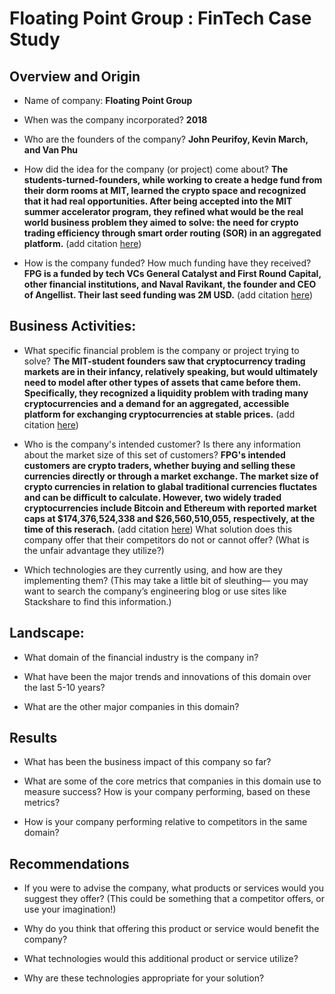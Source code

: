 # Floating Point Group : FinTech Case Study

## Overview and Origin

* Name of company: **Floating Point Group**

* When was the company incorporated? **2018**

* Who are the founders of the company? **John Peurifoy, Kevin March, and Van Phu**

* How did the idea for the company (or project) come about? 
**The students-turned-founders, while working to create a hedge fund from their dorm rooms at MIT, learned the crypto space and recognized that it had real opportunities. After being accepted into the MIT summer accelerator program, they refined what would be the real world business problem they aimed to solve: the need for crypto trading efficiency through smart order routing (SOR) in an aggregated platform.** (add citation [here](https://venturefizz.com/stories/nyc/floating-point-group-profile))

* How is the company funded? How much funding have they received?  
**FPG is a funded by tech VCs General Catalyst and First Round Capital, other financial institutions, and Naval Ravikant, the founder and CEO of Angellist.  Their last seed funding was 2M USD.** (add citation [here](https://floating-point-group.breezy.hr/?))


## Business Activities:

* What specific financial problem is the company or project trying to solve?
**The MIT-student founders saw that cryptocurrency trading markets are in their infancy, relatively speaking, but would ultimately need to model after other types of assets that came before them.  Specifically, they recognized a liquidity problem with trading many cryptocurrencies and a demand for an aggregated, accessible platform for exchanging cryptocurrencies at stable prices.** (add citation [here](https://www.forbes.com/sites/frederickdaso/2020/04/13/floating-point-group-an-mit-crypto-fintech-startup-modernizes-digital-currency-trading/#149d6eca6740))


* Who is the company's intended customer?  Is there any information about the market size of this set of customers?
**FPG's intended customers are crypto traders, whether buying and selling these currencies directly or through a market exchange.  The market size of crypto currencies in relation to glabal traditional currencies fluctates and can be difficult to calculate. However, two widely traded cryptocurrencies include Bitcoin and Ethereum with reported market caps at \$174,376,524,338 and \$26,560,510,055, respectively, at the time of this reserach.** (add citation [here](https://coinmarketcap.com/))
What solution does this company offer that their competitors do not or cannot offer? (What is the unfair advantage they utilize?)

* Which technologies are they currently using, and how are they implementing them? (This may take a little bit of sleuthing–– you may want to search the company’s engineering blog or use sites like Stackshare to find this information.)


## Landscape:

* What domain of the financial industry is the company in?

* What have been the major trends and innovations of this domain over the last 5-10 years?

* What are the other major companies in this domain?


## Results

* What has been the business impact of this company so far?

* What are some of the core metrics that companies in this domain use to measure success? How is your company performing, based on these metrics?

* How is your company performing relative to competitors in the same domain?


## Recommendations

* If you were to advise the company, what products or services would you suggest they offer? (This could be something that a competitor offers, or use your imagination!)

* Why do you think that offering this product or service would benefit the company?

* What technologies would this additional product or service utilize?

* Why are these technologies appropriate for your solution?
